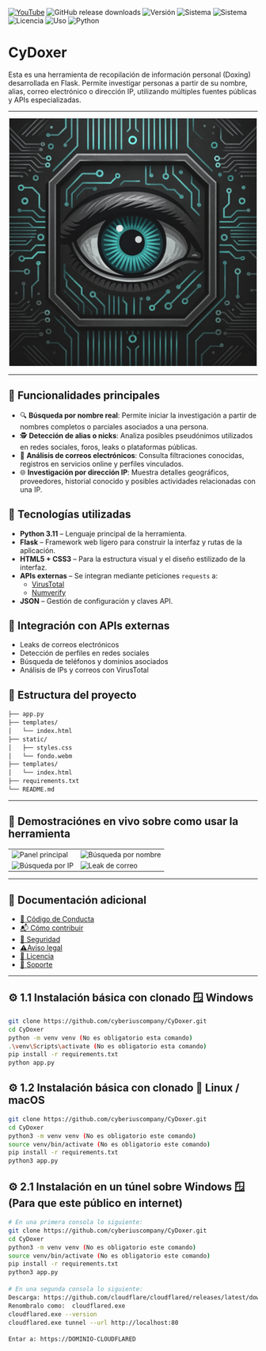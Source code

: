 [![YouTube](https://img.shields.io/badge/YouTube-Subscribe-red?style=for-the-badge&logo=youtube)](https://www.youtube.com/@CyberiusCompany)
![GitHub release downloads](https://img.shields.io/github/downloads/CyberiusCompany/Cyberius-Unzip-Cracker/latest/total)
![Versión](https://img.shields.io/badge/versión-1.0.0-blue)
![Sistema](https://img.shields.io/badge/windows-x64-green)
![Sistema](https://img.shields.io/badge/linux-x64-green)
![Licencia](https://img.shields.io/badge/licencia-Privada-red)
![Uso](https://img.shields.io/badge/uso-solo%20legal-important)
![Python](https://img.shields.io/badge/python-3.7%2B-yellow)


# CyDoxer
Esta es una herramienta de recopilación de información personal (Doxing) desarrollada en Flask. Permite investigar personas a partir de su nombre, alias, correo electrónico o dirección IP, utilizando múltiples fuentes públicas y APIs especializadas. 

---

<p align="center">
  <img src="/fotos_herramienta/Foto Icono.png" width="500" alt="Demostración de CyberiusUnzipCracker">
</p>

---

## 🚀 Funcionalidades principales

- 🔍 **Búsqueda por nombre real**: Permite iniciar la investigación a partir de nombres completos o parciales asociados a una persona.
- 🕵️ **Detección de alias o nicks**: Analiza posibles pseudónimos utilizados en redes sociales, foros, leaks o plataformas públicas.
- 📧 **Análisis de correos electrónicos**: Consulta filtraciones conocidas, registros en servicios online y perfiles vinculados.
- 🌐 **Investigación por dirección IP**: Muestra detalles geográficos, proveedores, historial conocido y posibles actividades relacionadas con una IP.
    
## 🧰 Tecnologías utilizadas

- **Python 3.11** – Lenguaje principal de la herramienta.
- **Flask** – Framework web ligero para construir la interfaz y rutas de la aplicación.
- **HTML5 + CSS3** – Para la estructura visual y el diseño estilizado de la interfaz.
- **APIs externas** – Se integran mediante peticiones `requests` a:
  - [VirusTotal](https://www.virustotal.com/)
  - [Numverify](https://numverify.com/)
- **JSON** – Gestión de configuración y claves API.

## 📡 Integración con APIs externas

- Leaks de correos electrónicos
- Detección de perfiles en redes sociales
- Búsqueda de teléfonos y dominios asociados
- Análisis de IPs y correos con VirusTotal

## 📁 Estructura del proyecto

```bash
├── app.py
├── templates/
│   └── index.html
├── static/
│   ├── styles.css
│   └── fondo.webm
├── templates/
│   └── index.html
├── requirements.txt
└── README.md
```
---

## 🎥 Demostraciónes en vivo sobre como usar la herramienta

<p align="center">
  <table border="0" cellspacing="10" cellpadding="0">
    <tr>
      <td><img src="/fotos_herramienta/Analizando Nombres.gif" alt="Panel principal" width="400"/></td>
       <td><img src="/fotos_herramienta/Analizando Correo.gif" alt="Búsqueda por nombre" width="400"/></td>
    </tr>
    <tr>
      <td><img src="/fotos_herramienta/Analizando Número de telefono.gif" alt="Búsqueda por IP" width="400"/></td>
      <td><img src="/fotos_herramienta/Analizando IP.gif" alt="Leak de correo" width="400"/></td>
    </tr>
  </table>
</p>

---

## 📄 Documentación adicional

- [🤝 Código de Conducta](.github/CODE_OF_CONDUCT.md)
- [📬 Cómo contribuir](.github/CONTRIBUTING.md)
- [🔐 Seguridad](.github/SECURITY.md)
- [⚠️Aviso legal](DISCLAIMER.md)
- [📜 Licencia](LICENSE)
- [📢 Soporte](.github/SUPPORT.md)


---

## ⚙️ 1.1 Instalación básica con clonado 🪟 Windows

```bash
git clone https://github.com/cyberiuscompany/CyDoxer.git
cd CyDoxer
python -m venv venv (No es obligatorio esta comando)
.\venv\Scripts\activate (No es obligatorio esta comando)
pip install -r requirements.txt
python app.py
```

## ⚙️ 1.2 Instalación básica con clonado 🐧 Linux / macOS

```bash
git clone https://github.com/cyberiuscompany/CyDoxer.git
cd CyDoxer
python3 -m venv venv (No es obligatorio este comando)
source venv/bin/activate (No es obligatorio este comando)
pip install -r requirements.txt
python3 app.py
```

## ⚙️ 2.1 Instalación en un túnel sobre Windows 🪟 (Para que este público en internet)
```bash
# En una primera consola lo siguiente:
git clone https://github.com/cyberiuscompany/CyDoxer.git
cd CyDoxer
python3 -m venv venv (No es obligatorio este comando)
source venv/bin/activate (No es obligatorio este comando)
pip install -r requirements.txt
python3 app.py

# En una segunda consola lo siguiente:
Descarga: https://github.com/cloudflare/cloudflared/releases/latest/download/cloudflared-windows-amd64.exe 
Renombralo como:  cloudflared.exe
cloudflared.exe --version
cloudflared.exe tunnel --url http://localhost:80

Entar a: https://DOMINIO-CLOUDFLARED
```
